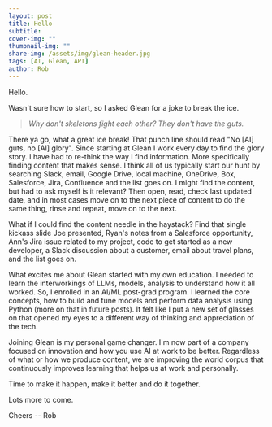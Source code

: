 ```yaml
---
layout: post
title: Hello
subtitle: 
cover-img: ""
thumbnail-img: ""
share-img: /assets/img/glean-header.jpg
tags: [AI, Glean, API]
author: Rob
---
```


Hello.

Wasn't sure how to start, so I asked Glean for a joke to break the ice.

> *Why don't skeletons fight each other? They don't have the guts.*

There ya go, what a great ice break! That punch line should read "No [AI] guts, no [AI] glory". Since starting at Glean I work every day to find the glory story. I have had to re-think the way I find information. More specifically finding content that makes sense. I think all of us typically start our hunt by searching Slack, email, Google Drive, local machine, OneDrive, Box, Salesforce, Jira, Confluence and the list goes on. I might find the content, but had to ask myself is it relevant? Then open, read, check last updated date, and in most cases move on to the next piece of content to do the same thing, rinse and repeat, move on to the next.

What if I could find the content needle in the haystack? Find that single kickass slide Joe presented, Ryan's notes from a Salesforce opportunity, Ann's Jira issue related to my project, code to get started as a new developer, a Slack discussion about a customer, email about travel plans, and the list goes on.

What excites me about Glean started with my own education. I needed to learn the interworkings of LLMs, models, analysis to understand how it all worked. So, I enrolled in an AI/ML post-grad program. I learned the core concepts, how to build and tune models and perform data analysis using Python (more on that in future posts). It felt like I put a new set of glasses on that opened my eyes to a different way of thinking and appreciation of the tech.

Joining Glean is my personal game changer. I'm now part of a company focused on innovation and how you use AI at work to be better. Regardless of what or how we produce content, we are improving the world corpus that continuously improves learning that helps us at work and personally.

Time to make it happen, make it better and do it together.

Lots more to come.

Cheers -- Rob
